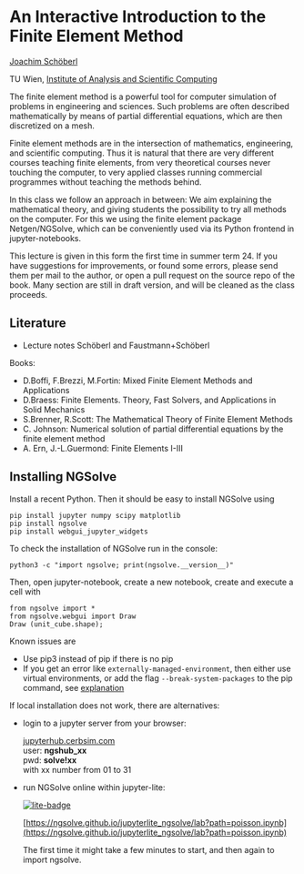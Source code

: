 # An Interactive Introduction to the Finite Element Method


[Joachim Schöberl](https://www.asc.tuwien.ac.at/~schoeberl)

TU Wien, [Institute of Analysis and Scientific Computing](https://www.asc.tuwien.ac.at)

The finite element method is a powerful tool for computer simulation of problems in engineering and sciences.
Such problems are often described mathematically by means of partial
differential equations, which are then discretized on a mesh.

Finite element methods are in the intersection of mathematics,
engineering, and scientific computing. Thus it is natural that there
are very different courses teaching finite elements, from very
theoretical courses never touching the computer, to very applied
classes running commercial programmes without teaching the methods
behind.

In this class we follow an approach in between: We aim explaining the
mathematical theory, and giving students the possibility to try all
methods on the computer. For this we using the finite element package
Netgen/NGSolve, which can be conveniently used via its Python frontend
in jupyter-notebooks.

This lecture is given in this form the first time in summer term 24.
If you have suggestions for improvements, or found some errors, please send them per mail
to the author, or open a pull request on the source repo of the book.
Many section are still in draft version, and will be cleaned as the class proceeds.


## Literature

* Lecture notes Schöberl and Faustmann+Schöberl

Books:

* D.Boffi, F.Brezzi, M.Fortin: Mixed Finite Element Methods and Applications
* D.Braess: Finite Elements. Theory, Fast Solvers, and Applications in Solid Mechanics
* S.Brenner, R.Scott: The Mathematical Theory of Finite Element Methods
* C. Johnson: Numerical solution of partial differential equations by the finite element method
* A. Ern, J.-L.Guermond: Finite Elements I-III


## Installing NGSolve

Install a recent Python. Then it should be easy to install NGSolve using

    pip install jupyter numpy scipy matplotlib
    pip install ngsolve
    pip install webgui_jupyter_widgets


To check the installation of NGSolve run in the console:

    python3 -c "import ngsolve; print(ngsolve.__version__)"

Then, open jupyter-notebook, create a new notebook, create and execute a cell with

    from ngsolve import *
    from ngsolve.webgui import Draw
    Draw (unit_cube.shape);


Known issues are
- Use pip3 instead of pip if there is no pip
- If you get an error like `externally-managed-environment`, then either use
virtual environments, or add the flag `--break-system-packages` to the pip command, see [explanation](https://veronneau.org/python-311-pip-and-breaking-system-packages.html)


If local installation does not work, there are alternatives:

- login to a jupyter server from your browser:

  [jupyterhub.cerbsim.com](https://jupyterhub.cerbsim.com) <br>
  user: **ngshub_xx** <br>
  pwd:  **solve!xx** <br>
  with xx number from 01 to 31

  

- run NGSolve online within jupyter-lite:

  [![lite-badge](https://jupyterlite.rtfd.io/en/latest/_static/badge.svg)](https://ngsolve.github.io/jupyterlite_ngsolve/lab?path=poisson.ipynb)


  [https://ngsolve.github.io/jupyterlite_ngsolve/lab?path=poisson.ipynb](https://ngsolve.github.io/jupyterlite_ngsolve/lab?path=poisson.ipynb)

  The first time it might take a few minutes to start, and then again to import ngsolve.
  



```{tableofcontents}
```
